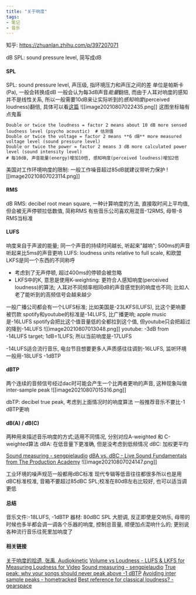 ```yaml
---
title: "关于响度"
tags:
- 笔记
- 音乐
---
```

知乎:  https://zhuanlan.zhihu.com/p/397207071

dB SPL: sound pressure level, 简写成dB

#### SPL
SPL: sound pressure level, 声压级, 指环境压力和声压之间的差
单位是帕斯卡(Pa), 一般会转换成dB
一般会认为每3dB声音*能量*翻倍, 而由于人耳对响度的感知并不是线性关系, 所以一般需要10dB来让实际听到的*感知响度*(perceived loudness)翻倍, 具体可以看[这篇](http://www.sengpielaudio.com/calculator-levelchange.htm)
![[image20210807022435.png]]
这图坐标轴有点鬼畜
```
Double or twice the loudness = factor 2 means about 10 dB more sensed loudness level (psycho acoustic)  # 估测值
Double or twice the voltage = factor 2 means **6 dB** more measured voltage level (sound pressure level) 
Double or twice the power = factor 2 means 3 dB more calculated power level (sound intensity level)
# 每10dB, 声音能量(energy)增加10倍, 感知响度(perceived loudness)增加2倍
```
美国对工作环境响度的限制: 一般工作噪音超过85dB就建议带听力保护
![[image20210807023114.png]]

#### RMS
dB RMS: decibel root mean square, 一种计算响度的方法, 直接取时间上平均值, 但会被无声停顿拉低数值, 简称RMS
有些音乐公司喜欢用混音-12RMS, 母带-8 RMS当标准

#### LUFS
响度来自于声波的能量; 同一个声音的持续时间越长, 听起来"越响"; 500ms的声音听起来比5ms的声音更响
LUFS: loudness units relative to full scale, 和欧盟LKFS是同一个东西的不同称呼
- 考虑到了无声停顿, 超过400ms的停顿会被忽略
- LKFS中的K, 意思是使用K-weighting: 更符合人感知响度(perceived loudness)的算法; 人耳对不同频率相同dB的声音感觉到的响度也不同; 比如人老了能听到的高频信号会越来越少

一般广播公司都会有一个LUFS标准; 比如美国是-23LKFS(LUFS), 比这个更响要被罚款
spotify和youtube的标准是-14LUFS, 比广播更响; apple music是-16LUFS
spotify会把比这个值音量低的全都拉到这个值, 但youtube只会把超过的降到-14LUFS
![[image20210807013048.png]]
youtube: -3dB from -14LUFS target; 1dB=1LUFS; 所以当前响度是-17LUFS

-14LUFS适合流行音乐, 电台节目想要更多人声质感往往调到-16LUFS, 监听环境一般用-18LUFS -1dBTP

#### dBTP
两个连续的音频信号经过dac时可能会产生一个比两者更响的声音, 这种现象叫做inter-sample peak
![[image20210807015316.png]]

dbTP: decibel true peak, 考虑到上面情况时的响度算法
一般推荐音乐不要比-1 dBTP更响

#### dB(A) / dB(C)
两种用来描述音乐响度的方式;适用不同情况, 分别对应A-weighted 和 C-weighted算法
dBA: 在低音量下更准确, 但是没考虑到低频情况
dBC: 加权更平均

[Sound measuring - sengpielaudio](http://www.sengpielaudio.com/calculator-dba-spl.htm)
[dBA vs. dBC - Live Sound Fundamentals from The Production Academy](https://www.youtube.com/watch?v=UJxVDYXaFzs)
![[image20210807024147.png]]

工业环境的噪声规范一般都用dBC标准
现代专辑等低音往往都很多所以也是用dBC标准校准, 音箱不要超过85dBC SPL;校准在80dB左右比较好, 也可以适当调更低

#### 总结
音乐文件:-18LUFS, -1dBTP
器材: 80dBC SPL
大胆调, 反正即使是交响乐, 母带的时候也多半都会调一调各个乐器的响度, 控制总音量, 顺便加点混响什么的; 更别说各种流行音乐往死里加响度了


#### 相关链接
[关于响度的拾遗, 张禹,  Audiokinetic](https://blog.audiokinetic.com/zh/about-loudness/)
[Volume vs Loudness - LUFS & LKFS for Measuring Loudness for Video](https://www.youtube.com/watch?v=nOzZKEWJ5wk)
[Sound measuring - sengpielaudio](http://www.sengpielaudio.com/calculator-dba-spl.htm)
[True peak: why your songs should never peak above -1 dBTP](https://www.mixinglessons.com/dbtp-decibel-true-peak/)
[Avoiding inter sample peaks - hometracked]( https://www.hometracked.com/2007/11/08/prevent-intersample-peaks/)
[Best reference for classical loudness? - gearspace](https://gearspace.com/board/remote-possibilities-in-location-recording-amp-production/1058823-best-reference-classical-loudness.html)
